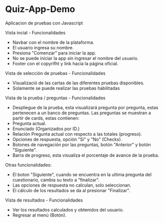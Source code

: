 # Quiz-App-Demo
Aplicacion de pruebas con Javascript

Vista incial - Funcionalidades
- Navbar con el nombre de la plataforma.
- El usuario ingresa su nombre.
- Presiona "Comenzar" para iniciar la app.
- No se puede iniciar la app sin ingresar el nombre del usuario.
- Footer con el copyrifht y link hacia la página oficial.


Vista de selección de pruebas - Funcionalidades
- Visualizació de las cartas de las diferentes pruebas disponibles.
- Solamente se puede realizar las pruebas habilitadas 


Vista de la prueba / preguntas - Funcionalidades
- Despliegue de la prueba, esta visualizará pregunta por pregunta, estas pertenecen a un banco de preguntas.
Las preguntas se muestran a partir de cards, estas contienen:
- Pregunta actual.
- Enunciado (Organizados por ID.)
- Relación Pregunta actual con respecto a las totales (progreso).
- Opciones de respuesta, opción "Si" y "No" (Checks).
- Botones de navegación por las preguntas, botón "Anterior" y botón "Siguiente".
- Barra de progreso, esta visualiza el porcentaje de avance de la prueba.

Otras funcionalidades:
- El boton "Siguiente", cuando se encuentra en la ultima pregunta del cuestionario, cambia su texto a "finalizar".
- Las opciones de respuesta no calculan, solo seleccionan.
- El cálculo de los resultados se da al presionar "Finalizar".


Vista de resultados - Funcionalidades
- Ver los resultados calculados y obtenidos del usuario.
- Regresar al menú (Botón).
